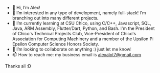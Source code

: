 - 👋 Hi, I’m Alex! 
- 👀 I’m interested in any type of development, namely full-stack! I'm branching out into many different projects. 
- 🌱 I’m currently learning at CSU Chico, using C/C++, Javascript, SQL, Java, ARM Assembly, Flutter/Dart, Python, and Bash. I'm the President of Chico's Technical Projects Club, Vice-President of Chico's Association for Computing Machinery and a member of the Upsilon Pi Epsilon Computer Science Honors Society.
- 💞️ I’m looking to collaborate on anything :) just let me know!
- 📫 How to reach me: my business email is alexalot7@gmail.com    

Thanks all :D
